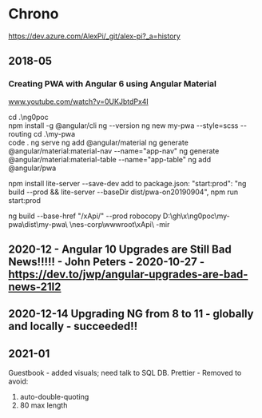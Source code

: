 # Chrono

https://dev.azure.com/AlexPi/_git/alex-pi?_a=history

## 2018-05
### Creating PWA with Angular 6 using Angular Material
www.youtube.com/watch?v=0UKJbtdPx4I

cd .\ng0poc\
npm install -g @angular/cli
ng --version
ng new my-pwa  --style=scss  --routing
cd .\my-pwa\
code .
ng serve 
ng add      @angular/material
ng generate @angular/material:material-nav    --name="app-nav"
ng generate @angular/material:material-table  --name="app-table"
ng add      @angular/pwa

npm install lite-server --save-dev
add to package.json: "start:prod": "ng build --prod && lite-server --baseDir dist/pwa-on20190904",
npm run start:prod

ng build --base-href "/xApi/" --prod
robocopy D:\gh\x\ng0poc\my-pwa\dist\my-pwa\ \\nes-corp\wwwroot\xApi\ -mir


## 2020-12 - Angular 10 Upgrades are Still Bad News!!!!! - John Peters - 2020-10-27 - https://dev.to/jwp/angular-upgrades-are-bad-news-21l2
## 2020-12-14  Upgrading NG from 8 to 11 - globally and locally - succeeded!!

## 2021-01
Guestbook - added visuals; need talk to SQL DB.
Prettier - Removed to avoid:
  1. auto-double-quoting
  2. 80 max length
